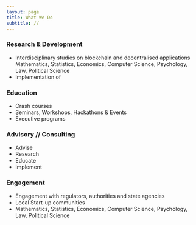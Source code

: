 ```yaml
---
layout: page
title: What We Do
subtitle: //
---
```



### Research & Development 
* Interdisciplinary studies on blockchain and decentralised applications
Mathematics, Statistics, Economics, Computer Science, Psychology, Law, Political Science
* Implementation of 

### Education
* Crash courses
* Seminars, Workshops, Hackathons & Events
* Executive programs

### Advisory // Consulting
* Advise
* Research
* Educate
* Implement 

### Engagement 
* Engagement with regulators, authorities and state agencies 
* Local Start-up communities
* Mathematics, Statistics, Economics, Computer Science, Psychology, Law, Political Science